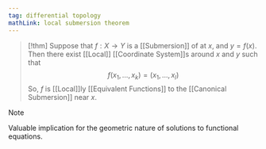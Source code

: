 ```yaml
---
tag: differential topology
mathLink: local submersion theorem
---
```

>[!thm]
>Suppose that $f:X \rightarrow Y$ is a [[Submersion]] of at $x$, and $y=f(x)$. Then there exist [[Local]] [[Coordinate System]]s around $x$ and $y$ such that $$f(x_{1},\ldots,x_{k})=(x_{1},\ldots,x_{l})$$So, $f$ is [[Local]]ly [[Equivalent Functions]] to the [[Canonical Submersion]] near $x$.

>[!note]
>Valuable implication for the geometric nature of solutions to functional equations.

